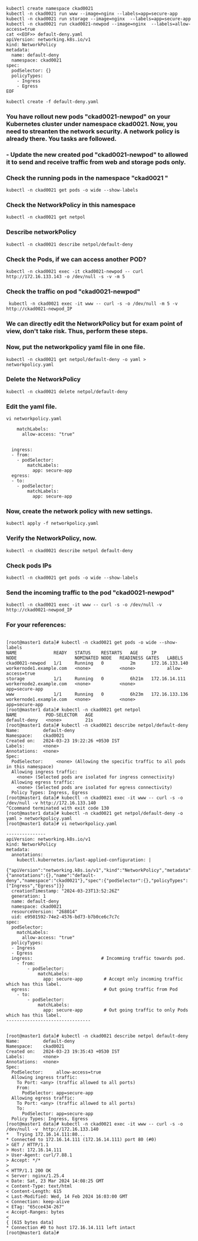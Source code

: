 

```
kubectl create namespace ckad0021 
kubectl -n ckad0021 run www --image=nginx --labels=app=secure-app
kubectl -n ckad0021 run storage --image=nginx  --labels=app=secure-app
kubectl -n ckad0021 run ckad0021-newpod --image=nginx  --labels=allow-access=true
cat <<EOF>> default-deny.yaml
apiVersion: networking.k8s.io/v1
kind: NetworkPolicy
metadata:
  name: default-deny
  namespace: ckad0021
spec:
  podSelector: {}
  policyTypes:
    - Ingress
    - Egress
EOF

kubectl create -f default-deny.yaml
```


### You have rollout new pods "ckad0021-newpod" on your Kubernetes cluster under namespace ckad0021. Now, you need to streanten the network security. A network policy is already there. You tasks are followed.

### - Update the new created pod "ckad0021-newpod" to allowed it to send and receive traffic from web and storage pods only.


### Check the running pods in the namespace "ckad0021 "
```
kubectl -n ckad0021 get pods -o wide --show-labels 
```

### Check the NetworkPolicy in this namespace
```
kubectl -n ckad0021 get netpol
```

### Describe networkPolicy
```
kubectl -n ckad0021 describe netpol/default-deny
```
### Check the Pods, if we can access another POD?
```
kubectl -n ckad0021 exec -it ckad0021-newpod -- curl http://172.16.133.143 -o /dev/null -s -v -m 5
```
### Check the traffic on pod "ckad0021-newpod" 

```
 kubectl -n ckad0021 exec -it www -- curl -s -o /dev/null -m 5 -v http://ckad0021-newpod_IP 
```

### We can directly edit the NetworkPolicy but for exam point of view, don't take risk. Thus, perform these steps.
### Now, put the networkpolicy yaml file in one file.
```
kubectl -n ckad0021 get netpol/default-deny -o yaml > networkpolicy.yaml
```

### Delete the NetworkPolicy 
```
kubectl -n ckad0021 delete netpol/default-deny
```

### Edit the yaml file.
```
vi networkpolicy.yaml 
```

```
    matchLabels:
      allow-access: "true"


  ingress:
  - from:
    - podSelector:
        matchLabels:
          app: secure-app
  egress:
  - to:
    - podSelector:
        matchLabels:
          app: secure-app
```

### Now, create the network policy with new settings.
```
kubectl apply -f networkpolicy.yaml
```

### Verify the NetworkPolicy, now.
```
kubectl -n ckad0021 describe netpol default-deny 
```
### Check pods IPs
```
kubectl -n ckad0021 get pods -o wide --show-labels
```

### Send the incoming traffic to the pod "ckad0021-newpod" 
```
kubectl -n ckad0021 exec -it www -- curl -s -o /dev/null -v  http://ckad0021-newpod_IP
```






### For your references: 
```

[root@master1 data]# kubectl -n ckad0021 get pods -o wide --show-labels 
NAME              READY   STATUS    RESTARTS   AGE     IP               NODE                      NOMINATED NODE   READINESS GATES   LABELS
ckad0021-newpod   1/1     Running   0          2m      172.16.133.140   workernode1.example.com   <none>           <none>            allow-access=true
storage           1/1     Running   0          6h21m   172.16.14.111    workernode2.example.com   <none>           <none>            app=secure-app
www               1/1     Running   0          6h23m   172.16.133.136   workernode1.example.com   <none>           <none>            app=secure-app
[root@master1 data]# kubectl -n ckad0021 get netpol
NAME           POD-SELECTOR   AGE
default-deny   <none>         21s
[root@master1 data]# kubectl -n ckad0021 describe netpol/default-deny 
Name:         default-deny
Namespace:    ckad0021
Created on:   2024-03-23 19:22:26 +0530 IST
Labels:       <none>
Annotations:  <none>
Spec:
  PodSelector:     <none> (Allowing the specific traffic to all pods in this namespace)
  Allowing ingress traffic:
    <none> (Selected pods are isolated for ingress connectivity)
  Allowing egress traffic:
    <none> (Selected pods are isolated for egress connectivity)
  Policy Types: Ingress, Egress
[root@master1 data]# kubectl -n ckad0021 exec -it www -- curl -s -o /dev/null -v http://172.16.133.140
^Ccommand terminated with exit code 130
[root@master1 data]# kubectl -n ckad0021 get netpol/default-deny -o yaml > networkpolicy.yaml
[root@master1 data]# vi networkpolicy.yaml 

---------------
apiVersion: networking.k8s.io/v1
kind: NetworkPolicy
metadata:
  annotations:
    kubectl.kubernetes.io/last-applied-configuration: |
      {"apiVersion":"networking.k8s.io/v1","kind":"NetworkPolicy","metadata":{"annotations":{},"name":"default-deny","namespace":"ckad0021"},"spec":{"podSelector":{},"policyTypes":["Ingress","Egress"]}}
  creationTimestamp: "2024-03-23T13:52:26Z"
  generation: 1
  name: default-deny
  namespace: ckad0021
  resourceVersion: "268014"
  uid: e9501592-74e2-4576-bd73-b7b0ce6c7c7c
spec:
  podSelector:
    matchLabels:
      allow-access: "true"
  policyTypes:
  - Ingress
  - Egress
  ingress:                          # Incomming traffic towards pod.
    - from:
        - podSelector:
            matchLabels:
              app: secure-app        # Accept only incoming traffic which has this label.
  egress:                            # Out going traffic from Pod
    - to:
        - podSelector:
            matchLabels:
              app: secure-app        # Out going traffic to only Pods which has this label.
--------------------------------


[root@master1 data]# kubectl -n ckad0021 describe netpol default-deny 
Name:         default-deny
Namespace:    ckad0021
Created on:   2024-03-23 19:35:43 +0530 IST
Labels:       <none>
Annotations:  <none>
Spec:
  PodSelector:     allow-access=true
  Allowing ingress traffic:
    To Port: <any> (traffic allowed to all ports)
    From:
      PodSelector: app=secure-app
  Allowing egress traffic:
    To Port: <any> (traffic allowed to all ports)
    To:
      PodSelector: app=secure-app
  Policy Types: Ingress, Egress
[root@master1 data]# kubectl -n ckad0021 exec -it www -- curl -s -o /dev/null -v  http://172.16.133.140
*   Trying 172.16.14.111:80...
* Connected to 172.16.14.111 (172.16.14.111) port 80 (#0)
> GET / HTTP/1.1
> Host: 172.16.14.111
> User-Agent: curl/7.88.1
> Accept: */*
> 
< HTTP/1.1 200 OK
< Server: nginx/1.25.4
< Date: Sat, 23 Mar 2024 14:08:25 GMT
< Content-Type: text/html
< Content-Length: 615
< Last-Modified: Wed, 14 Feb 2024 16:03:00 GMT
< Connection: keep-alive
< ETag: "65cce434-267"
< Accept-Ranges: bytes
< 
{ [615 bytes data]
* Connection #0 to host 172.16.14.111 left intact
[root@master1 data]#
```
